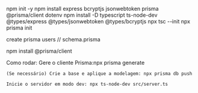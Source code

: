 npm init -y
npm install express bcryptjs jsonwebtoken prisma @prisma/client dotenv
npm install -D typescript ts-node-dev @types/express @types/jsonwebtoken @types/bcryptjs
npx tsc --init
npx prisma init



create prisma users // schema.prisma

npm install @prisma/client

Como rodar:
    Gere o cliente Prisma:npx prisma generate

    (Se necessário) Crie a base e aplique a modelagem: npx prisma db push

    Inicie o servidor em modo dev: npx ts-node-dev src/server.ts